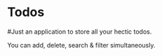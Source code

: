 # Todos

#Just an application to store all your hectic todos.

You can add, delete, search & filter simultaneously.
